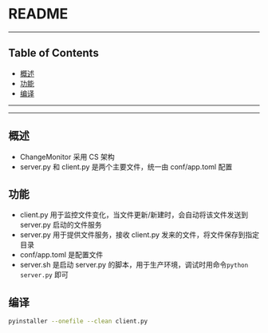 # README

<!-- File: README.md -->
<!-- Author: YJ -->
<!-- Email: yj1516268@outlook.com -->
<!-- Created Time: 2025-10-13 11:09:26 -->

---

## Table of Contents

<!-- vim-markdown-toc GFM -->

* [概述](#概述)
* [功能](#功能)
* [编译](#编译)

<!-- vim-markdown-toc -->

---

<!-- Object info -->

---

## 概述

- ChangeMonitor 采用 CS 架构
- server.py 和 client.py 是两个主要文件，统一由 conf/app.toml 配置

## 功能

- client.py 用于监控文件变化，当文件更新/新建时，会自动将该文件发送到 server.py 启动的文件服务
- server.py 用于提供文件服务，接收 client.py 发来的文件，将文件保存到指定目录
- conf/app.toml 是配置文件
- server.sh 是启动 server.py 的脚本，用于生产环境，调试时用命令`python server.py` 即可

## 编译

```bash
pyinstaller --onefile --clean client.py
```
